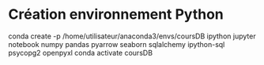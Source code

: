 # Création environnement Python

conda create -p /home/utilisateur/anaconda3/envs/coursDB ipython jupyter notebook numpy pandas pyarrow seaborn sqlalchemy ipython-sql psycopg2 openpyxl
conda activate coursDB

